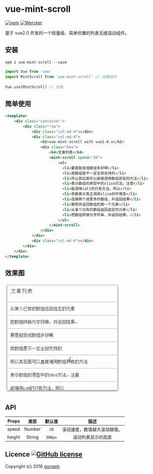 # vue-mint-scroll
[![npm](https://img.shields.io/badge/npm-v%201.0.3-brightgreen.svg)](https://www.npmjs.com/package/vue-mint-scroll) [![Wercker](https://img.shields.io/wercker/ci/wercker/docs.svg)](https://www.npmjs.com/package/vue-mint-scroll)

基于 vue2.0 开发的一个轻量级、简单优雅的列表无缝滚动组件。

## 安装
```
npm i vue-mint-scroll --save
```

```js
import Vue from 'vue'
import MintScroll from 'vue-mint-scroll' // 加载组件

Vue.use(MintScroll) // 安装
```

## 简单使用
```html
<template>
    <div class="container">
        <div class="row">
            <div class="col-md-4"></div>
            <div class="col-md-4">
                <h2>vue-mint-scroll with vue2.0.x</h2>
                <div class="box">
                    <h4>文章列表</h4>
                    <mint-scroll speed="30">
                        <ul>
                          <li>要是能变成数组多好啊</li>
                          <li>类数组是不一定全部支持的</li>
                          <li>所以其后面可以直接调用数组具有的方法</li>
                          <li>表示数组的原型中的slice方法。注意</li>
                          <li>能调用call的只有方法，所以</li>
                          <li>参数表示真正调用slice的环境变</li>
                          <li>连接两个或更多的数组，并返回结果</li>
                          <li>删除并返回数组的第一个元素</li>
                          <li>从某个已有的数组返回选定的元素</li>
                          <li>把数组转换为字符串，并返回结果。</li>
                        </ul>
                    </mint-scroll>
                </div>
            </div>
            <div class="col-md-4"></div>
        </div>
    </div>
</template>
```

## 效果图
![preview](/media/mint-scroll.gif)

## API
|Props|类型|默认值|描述|
|:---:|:---:|:---:|:---:|
|speed|Number| `20` |滚动速度，数值越大滚动越慢。|
|height|String| `300px`| 滚动列表显示的高度|

## Licence [![GitHub license](https://img.shields.io/badge/license-MIT-blue.svg)](https://raw.githubusercontent.com/gongph/vue-mint-scroll/master/LICENSE)
Copyright (c) 2016 [gongph](https://github.com/gongph) 
